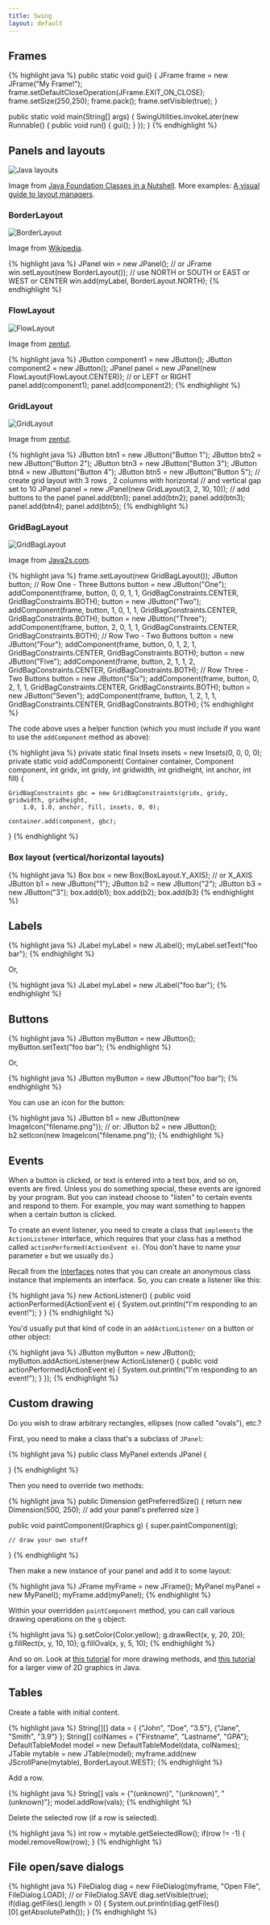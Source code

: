 ```yaml
---
title: Swing
layout: default
---
```


## Frames

{% highlight java %}
public static void gui() {
	JFrame frame = new JFrame("My Frame!");
    frame.setDefaultCloseOperation(JFrame.EXIT_ON_CLOSE);
    frame.setSize(250,250);
    frame.pack();
    frame.setVisible(true);
}

public static void main(String[] args)
{
	SwingUtilities.invokeLater(new Runnable() {
        public void run() {
            gui();
        }
    });
}
{% endhighlight %}

## Panels and layouts

![Java layouts](/images/java-layouts.gif)

Image from [Java Foundation Classes in a Nutshell](http://docstore.mik.ua/orelly/java-ent/jfc/ch02_05.htm). More examples: [A visual guide to layout managers](https://docs.oracle.com/javase/tutorial/uiswing/layout/visual.html).

### BorderLayout

![BorderLayout](/images/border-layout.png)

Image from [Wikipedia](http://commons.wikimedia.org/wiki/File:Java-LayoutManager-BorderLayout.svg).

{% highlight java %}
JPanel win = new JPanel(); // or JFrame
win.setLayout(new BorderLayout());
// use NORTH or SOUTH or EAST or WEST or CENTER
win.add(myLabel, BorderLayout.NORTH);
{% endhighlight %}

### FlowLayout

![FlowLayout](/images/flow-layout.gif)

Image from [zentut](http://www.zentut.com/java-swing/java-swing-flowlayout/).

{% highlight java %}
JButton component1 = new JButton();
JButton component2 = new JButton();
JPanel panel = new JPanel(new FlowLayout(FlowLayout.CENTER)); // or LEFT or RIGHT
panel.add(component1);
panel.add(component2);
{% endhighlight %}

### GridLayout

![GridLayout](/images/grid-layout.gif)

Image from [zentut](http://www.zentut.com/java-swing/java-swing-gridlayout/).

{% highlight java %}
JButton btn1 = new JButton("Button 1");
JButton btn2 = new JButton("Button 2");
JButton btn3 = new JButton("Button 3");
JButton btn4 = new JButton("Button 4");
JButton btn5 = new JButton("Button 5");
// create grid layout with 3 rows , 2 columns with horizontal
// and vertical gap set to 10
JPanel panel = new JPanel(new GridLayout(3, 2, 10, 10));
// add buttons to the panel
panel.add(btn1);
panel.add(btn2);
panel.add(btn3);
panel.add(btn4);
panel.add(btn5);
{% endhighlight %}

### GridBagLayout

![GridBagLayout](/images/grid-bag-layout.png)

Image from [Java2s.com](http://www.java2s.com/Tutorial/Java/0240__Swing/UsingGridBagConstraints.htm).

{% highlight java %}
frame.setLayout(new GridBagLayout());
JButton button;
// Row One - Three Buttons
button = new JButton("One");
addComponent(frame, button, 0, 0, 1, 1, GridBagConstraints.CENTER, GridBagConstraints.BOTH);
button = new JButton("Two");
addComponent(frame, button, 1, 0, 1, 1, GridBagConstraints.CENTER, GridBagConstraints.BOTH);
button = new JButton("Three");
addComponent(frame, button, 2, 0, 1, 1, GridBagConstraints.CENTER, GridBagConstraints.BOTH);
// Row Two - Two Buttons
button = new JButton("Four");
addComponent(frame, button, 0, 1, 2, 1, GridBagConstraints.CENTER, GridBagConstraints.BOTH);
button = new JButton("Five");
addComponent(frame, button, 2, 1, 1, 2, GridBagConstraints.CENTER, GridBagConstraints.BOTH);
// Row Three - Two Buttons
button = new JButton("Six");
addComponent(frame, button, 0, 2, 1, 1, GridBagConstraints.CENTER, GridBagConstraints.BOTH);
button = new JButton("Seven");
addComponent(frame, button, 1, 2, 1, 1, GridBagConstraints.CENTER, GridBagConstraints.BOTH);
{% endhighlight %}

The code above uses a helper function (which you must include if you want to use the `addComponent` method as above):

{% highlight java %}
private static final Insets insets = new Insets(0, 0, 0, 0);
private static void addComponent(
       Container container, Component component,
       int gridx, int gridy, int gridwidth, int gridheight,
       int anchor, int fill) {
       
    GridBagConstraints gbc = new GridBagConstraints(gridx, gridy, gridwidth, gridheight,
        1.0, 1.0, anchor, fill, insets, 0, 0);
        
    container.add(component, gbc);
  }
{% endhighlight %}

### Box layout (vertical/horizontal layouts)

{% highlight java %}
Box box = new Box(BoxLayout.Y_AXIS); // or X_AXIS
JButton b1 = new JButton("1");
JButton b2 = new JButton("2");
JButton b3 = new JButton("3");
box.add(b1);
box.add(b2);
box.add(b3)
{% endhighlight %}


## Labels

{% highlight java %}
JLabel myLabel = new JLabel();
myLabel.setText("foo bar");
{% endhighlight %}

Or,

{% highlight java %}
JLabel myLabel = new JLabel("foo bar");
{% endhighlight %}

## Buttons

{% highlight java %}
JButton myButton = new JButton();
myButton.setText("foo bar");
{% endhighlight %}

Or,

{% highlight java %}
JButton myButton = new JButton("foo bar");
{% endhighlight %}

You can use an icon for the button:

{% highlight java %}
JButton b1 = new JButton(new ImageIcon("filename.png"));
// or:
JButton b2 = new JButton();
b2.setIcon(new ImageIcon("filename.png"));
{% endhighlight %}

## Events

When a button is clicked, or text is entered into a text box, and so on, events are fired. Unless you do something special, these events are ignored by your program. But you can instead choose to "listen" to certain events and respond to them. For example, you may want something to happen when a certain button is clicked.

To create an event listener, you need to create a class that `implements` the `ActionListener` interface, which requires that your class has a method called `actionPerformed(ActionEvent e)`. (You don't have to name your parameter `e` but we usually do.)

Recall from the [Interfaces](/lecture/interfaces.html) notes that you can create an anonymous class instance that implements an interface. So, you can create a listener like this:

{% highlight java %}
new ActionListener() {
    public void actionPerformed(ActionEvent e) {
        System.out.println("I'm responding to an event!");
    }
}
{% endhighlight %}

You'd usually put that kind of code in an `addActionListener` on a button or other object:

{% highlight java %}
JButton myButton = new JButton();
myButton.addActionListener(new ActionListener() {
    public void actionPerformed(ActionEvent e) {
        System.out.println("I'm responding to an event!");
    }
});
{% endhighlight %}

## Custom drawing

Do you wish to draw arbitrary rectangles, ellipses (now called "ovals"), etc.?

First, you need to make a class that's a subclass of `JPanel`:

{% highlight java %}
public class MyPanel extends JPanel {

}
{% endhighlight %}

Then you need to override two methods:

{% highlight java %}
public Dimension getPreferredSize() {
    return new Dimension(500, 250); // add your panel's preferred size
}

public void paintComponent(Graphics g) {
    super.paintComponent(g);
    
    // draw your own stuff
}
{% endhighlight %}

Then make a new instance of your panel and add it to some layout:

{% highlight java %}
JFrame myFrame = new JFrame();
MyPanel myPanel = new MyPanel();
myFrame.add(myPanel);
{% endhighlight %}

Within your overridden `paintComponent` method, you can call various drawing operations on the `g` object:

{% highlight java %}
g.setColor(Color.yellow);
g.drawRect(x, y, 20, 20);
g.fillRect(x, y, 10, 10);
g.fillOval(x, y, 5, 10);
{% endhighlight %}

And so on. Look at [this tutorial](http://docs.oracle.com/javase/tutorial/2d/geometry/index.html) for more drawing methods, and [this tutorial](http://docs.oracle.com/javase/tutorial/2d/index.html) for a larger view of 2D graphics in Java.

## Tables

Create a table with initial content.

{% highlight java %}
String[][] data = { {"John", "Doe", "3.5"}, {"Jane", "Smith", "3.9"} };
String[] colNames = {"Firstname", "Lastname", "GPA"};
DefaultTableModel model = new DefaultTableModel(data, colNames);
JTable mytable = new JTable(model);
myframe.add(new JScrollPane(mytable), BorderLayout.WEST);
{% endhighlight %}

Add a row.

{% highlight java %}
String[] vals = {"(unknown)", "(unknown)", "(unknown)"};
model.addRow(vals);
{% endhighlight %}

Delete the selected row (if a row is selected).

{% highlight java %}
int row = mytable.getSelectedRow();
if(row != -1) { model.removeRow(row); }
{% endhighlight %}

## File open/save dialogs

{% highlight java %}
FileDialog diag = new FileDialog(myframe, "Open File", FileDialog.LOAD); // or FileDialog.SAVE
diag.setVisible(true);
if(diag.getFiles().length > 0) {
    System.out.println(diag.getFiles()[0].getAbsolutePath());
}
{% endhighlight %}

